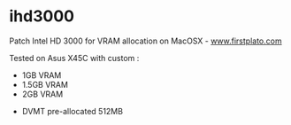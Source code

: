 # ihd3000
Patch Intel HD 3000 for VRAM allocation on MacOSX - www.firstplato.com

Tested on Asus X45C with custom :
- 1GB VRAM
- 1.5GB VRAM
- 2GB VRAM
* DVMT pre-allocated 512MB
